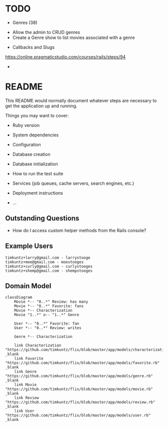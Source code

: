 # TODO

* Genres (38)

- Allow the admin to CRUD genres
- Create a Genre show to list movies associated with a genre

* Callbacks and Slugs

https://online.pragmaticstudio.com/courses/rails/steps/94

* 

# README

This README would normally document whatever steps are necessary to get the
application up and running.

Things you may want to cover:

* Ruby version

* System dependencies

* Configuration

* Database creation

* Database initialization

* How to run the test suite

* Services (job queues, cache servers, search engines, etc.)

* Deployment instructions

* ...

## Outstanding Questions

* How do I access custom helper methods from the Rails console?

## Example Users

```
timkuntz+larry@gmail.com - larrystooge
timkuntz+moe@gmail.com - moestooges
timkuntz+curly@gmail.com - curlystooges
timkuntz+shemp@gmail.com - shempstooges
```

## Domain Model

```mermaid
classDiagram
    Movie *-- "0..*" Review: has many
    Movie *-- "0..*" Favorite: fans
    Movie *-- Characterization
    Movie "1..*" o-- "1..*" Genre

    User *-- "0..*" Favorite: fan
    User *-- "0..*" Review: writes

    Genre *-- Characterization
    
    link Characterization "https://github.com/timkuntz/flix/blob/master/app/models/characterization.rb" _blank
    link Favorite "https://github.com/timkuntz/flix/blob/master/app/models/favorite.rb" _blank
    link Genre "https://github.com/timkuntz/flix/blob/master/app/models/genre.rb" _blank
    link Movie "https://github.com/timkuntz/flix/blob/master/app/models/movie.rb" _blank
    link Review "https://github.com/timkuntz/flix/blob/master/app/models/review.rb" _blank
    link User "https://github.com/timkuntz/flix/blob/master/app/models/user.rb" _blank
```
